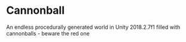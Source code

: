 # Cannonball
 An endless procedurally generated world in Unity 2018.2.7f1 filled with cannonballs - beware the red one
